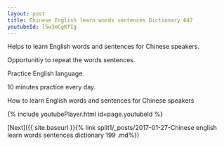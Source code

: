 ```yaml
---
layout: post
title: Chinese English learn words sentences Dictionary 647 
youtubeId: l5w3mCgKfIg
---
```

 
 
Helps to learn English words and sentences for Chinese speakers.

Opportunitiy to repeat the words sentences. 

Practice English language. 
 
10 minutes practice every day. 
 
How to learn English words and sentences for Chinese speakers 
 
{% include youtubePlayer.html id=page.youtubeId %}
 
 
[Next]({{ site.baseurl }}{% link  split1/_posts/2017-01-27-Chinese english learn words sentences dictionary 199 .md%})
 
